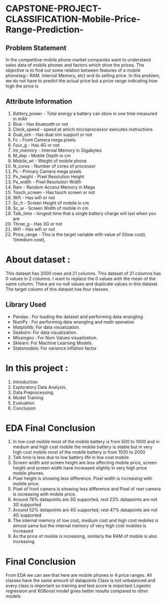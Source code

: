 # CAPSTONE-PROJECT-CLASSIFICATION-Mobile-Price-Range-Prediction-

## Problem Statement
In the competitive mobile phone market companies want to understand sales data of mobile phones and factors which drive the prices. The objective is to find out some relation between features of a mobile phone(eg:- RAM, Internal Memory, etc) and its selling price. In this problem, we do not have to predict the actual price but a price range indicating how high the price is

## Attribute Information
 1) Battery_power - Total energy a battery can store in one time measured in mAh
2) Blue - Has bluetooth or not
3) Clock_speed - speed at which microprocessor executes instructions
4) Dual_sim - Has dual sim support or not
5) Fc - Front Camera mega pixels
6) Four_g - Has 4G or not
7) Int_memory - Internal Memory in Gigabytes
8) M_dep - Mobile Depth in cm
9) Mobile_wt - Weight of mobile phone
10) N_cores - Number of cores of processor
11) Pc - Primary Camera mega pixels
12) Px_height - Pixel Resolution Height
13) Px_width - Pixel Resolution Width
14) Ram - Random Access Memory in Mega
15) Touch_screen - Has touch screen or not
16) Wifi - Has wifi or not
17) Sc_h - Screen Height of mobile in cm
18) Sc_w - Screen Width of mobile in cm
19) Talk_time - longest time that a single battery charge will last when you are
20) Three_g - Has 3G or not
21) Wifi - Has wifi or not
22) Price_range - This is the target variable with value of 0(low cost), 1(medium cost),

# About dataset :
This dataset has 2000 rows and 21 columns. This dataset of 21 columns has 0 values ​​in 2 columns. I want to replace the 0 values ​​with the mean of the same column. There are no null values ​​and duplicate values ​​in this dataset. The target column of this dataset has four classes.

## Library Used
- Pandas : For loading the dataset and performing data wrangling
- NumPy : For performing data wrangling and math operation 
- Matplotlib: For data visualization.
- Seaborn: For data visualization.
- Missingno : For Num Values visualization. 
- Sklearn: For Machine Learning Models.
- Statsmodels: For variance inflation factor
  
# In this project : 
1. Introduction
2. Exploratory Data Analysis.
3. Data Preprocessing.
4. Model Training
5. Evaluation.
6. Conclusion

# EDA Final Conclusion
1) In low cost mobile most of the mobile battery is from 500 to 1000 and in medium and high cost mobile the mobile battery is stable but in very high cost mobile most of the mobile battery is from 1500 to 2000
2) Talk time is less due to low battery life in low cost mobile
3) Screen width and screen height are less affecting mobile price, screen height and screen width have increased slightly in very high price mobile phones.
4) Pixel height is showing less difference. Pixel width is increasing with mobile price.
5) Pixel of front camera is showing less difference and Pixel of rear camera is increasing with mobile price.
7) Around 76% datapoints are 3G supported, rest 23% datapoints are not 3G supported
8) Around 52% datapoints are 4G supported, rest 47% datapoints are not 4G supported
9) The internal memory of low cost, medium cost and high cost mobiles is almost same but the internal memory of very high cost mobiles is increased
10) As the price of mobile is increasing, similarly the RAM of mobile is also increasing.

# Final Conclusion
From EDA we can see that here are mobile phones in 4 price ranges. All classes have the same amount of datapoints
Class is not unbalanced and every class is important so training and test score is important
Logestic regression and XGBoost model gives better results compared to other models
